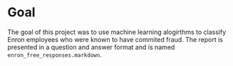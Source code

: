 # Goal
The goal of this project was to use machine learning alogirthms to classify Enron employees who were known to have commited fraud. 
The report is presented in a question and answer format and is named `enron_free_responses.markdown`. 
